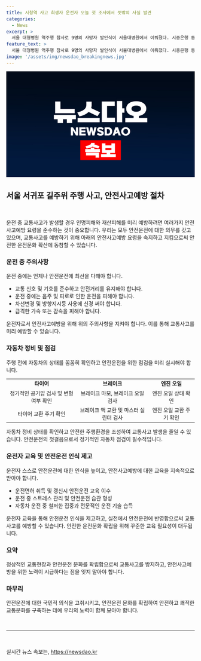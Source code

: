 ```yaml
---
title: 시청역 사고 희생자 운전자 오늘 첫 조사에서 뜻밖의 사실 발견
categories:
  - News
excerpt: >
  서울 대형병원 역주행 참사로 9명의 사망자 발인식이 서울대병원에서 이뤄졌다. 시중은행 동료와 용역업체 동료들의 친구들은 잃은 이를 추모하기 위해 함께 모였고, 피의자 조사를 위해 가해차량 운전자가 피의자 조사를 받을 예정이다. 사고기록장치에는 브레이크를 밟은 기록이 없다는 점이 주목된다. (150자)
feature_text: >
  서울 대형병원 역주행 참사로 9명의 사망자 발인식이 서울대병원에서 이뤄졌다. 시중은행 동료와 용역업체 동료들의 친구들은 잃은 이를 추모하기 위해 함께 모였고, 피의자 조사를 위해 가해차량 운전자가 피의자 조사를 받을 예정이다. 사고기록장치에는 브레이크를 밟은 기록이 없다는 점이 주목된다. (150자)
image: '/assets/img/newsdao_breakingnews.jpg'
---
```


<p><img src="/assets/img/newsdao_breakingnews.jpg" alt="koreaapp 속보" /></p>

<h2 data-ke-size="size26">서울 서귀포 길주위 주행 사고, 안전사고예방 절차</h2>

<p data-ke-size="size16">&nbsp;</p>

<p>운전 중 교통사고가 발생할 경우 인명피해와 재산피해를 미리 예방하려면 여러가지 안전사고예방 요령을 준수하는 것이 중요합니다. 우리는 모두 안전운전에 대한 의무를 갖고 있으며, 교통사고를 예방하기 위해 아래의 안전사고예방 요령을 숙지하고 지킴으로써 안전한 운전문화 확산에 동참할 수 있습니다. </p>

<h3 data-ke-size="size23">운전 중 주의사항</h3>

<p>운전 중에는 언제나 안전운전에 최선을 다해야 합니다.</p>

<ul>
  <li>교통 신호 및 기호를 준수하고 안전거리를 유지해야 합니다.</li>
  <li>운전 중에는 음주 및 피로로 인한 운전을 피해야 합니다.</li>
  <li>차선변경 및 방향지시등 사용에 신경 써야 합니다.</li>
  <li>급격한 가속 또는 감속을 피해야 합니다.</li>
</ul>

<p data-ke-size="size16">운전자로서 안전사고예방을 위해 위의 주의사항을 지켜야 합니다. 이를 통해 교통사고를 미리 예방할 수 있습니다.</p>

<h3 data-ke-size="size23">자동차 정비 및 점검</h3>

<p>주행 전에 자동차의 상태를 꼼꼼히 확인하고 안전운전을 위한 점검을 미리 실시해야 합니다.</p>

<table>
  <tr>
    <td style="text-align: center; height: 17px;"><b>타이어</b></td>
    <td style="text-align: center; height: 17px;"><b>브레이크</b></td>
    <td style="text-align: center; height: 17px;"><b>엔진 오일</b></td>
  </tr>
  <tr>
    <td style="text-align: center; height: 17px;">정기적인 공기압 검사 및 변형 여부 확인</td>
    <td style="text-align: center; height: 17px;">브레이크 마모, 브레이크 오일 검사</td>
    <td style="text-align: center; height: 17px;">엔진 오일 상태 확인</td>
  </tr>
  <tr>
    <td style="text-align: center; height: 17px;">타이어 교환 주기 확인</td>
    <td style="text-align: center; height: 17px;">브레이크 액 교환 및 마스터 실린더 검사</td>
    <td style="text-align: center; height: 17px;">엔진 오일 교환 주기 확인</td>
  </tr>
</table>

<p data-ke-size="size16">자동차 정비 상태를 확인하고 안전한 주행환경을 조성하여 교통사고 발생을 줄일 수 있습니다. 안전운전의 첫걸음으로서 정기적인 자동차 점검이 필수적입니다.</p>

<h3 data-ke-size="size23">운전자 교육 및 안전운전 인식 제고</h3>

<p>운전자 스스로 안전운전에 대한 인식을 높이고, 안전사고예방에 대한 교육을 지속적으로 받아야 합니다.</p>

<ul>
  <li>운전면허 취득 및 갱신시 안전운전 교육 이수</li>
  <li>운전 중 스트레스 관리 및 안전운전 습관 형성</li>
  <li>자동차 운전 중 철저한 집중과 전문적인 운전 기술 습득</li>
</ul>

<p data-ke-size="size16">운전자 교육을 통해 안전운전 인식을 제고하고, 실전에서 안전운전에 반영함으로써 교통사고를 예방할 수 있습니다. 안전한 운전문화 확립을 위해 꾸준한 교육 필요성이 대두됩니다.</p>

<h3 data-ke-size="size23">요약</h3>

<p data-ke-size="size16">정상적인 교통현장과 안전운전 문화를 확립함으로써 교통사고를 방지하고, 안전사고예방을 위한 노력이 시급하다는 점을 잊지 말아야 합니다.</p>

<h3 data-ke-size="size23">마무리</h3>

<p data-ke-size="size16">안전운전에 대한 국민적 의식을 고취시키고, 안전운전 문화를 확립하여 안전하고 쾌적한 교통문화를 구축하는 데에 우리의 노력이 함께 모아야 합니다.</p>

<p data-ke-size="size16">&nbsp;</p>

<hr>

<p data-ke-size="size16">&nbsp;</p>
실시간 뉴스 속보는, <a href="https://newsdao.kr" rel="dofollow">https://newsdao.kr</a>


